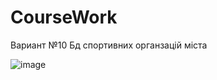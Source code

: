 # CourseWork
Вариант №10 Бд спортивних органзацій міста 

![image](https://user-images.githubusercontent.com/79249519/119216491-ae9c9180-badc-11eb-99fd-d2fbdba82a95.png)

